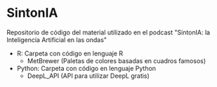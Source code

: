 # SintonIA
Repositorio de código del material utilizado en el podcast "SintonIA: la Inteligencia Artificial en las ondas"

* R: Carpeta con código en lenguaje R
  * MetBrewer (Paletas de colores basadas en cuadros famosos)
* Python: Carpeta con código en lenguaje Python
  * DeepL_API (API para utilizar DeepL gratis)
